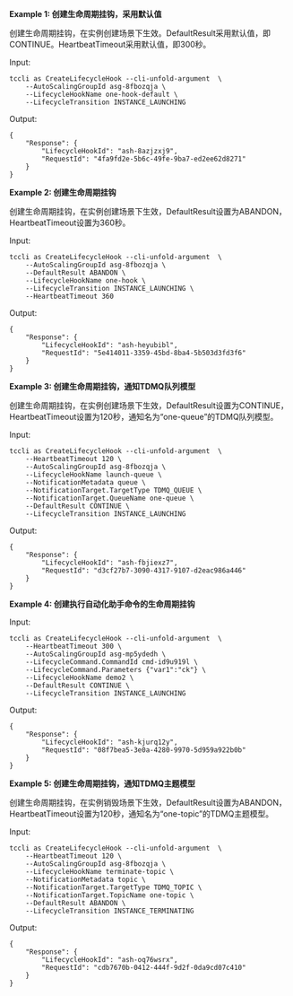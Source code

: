 **Example 1: 创建生命周期挂钩，采用默认值**

创建生命周期挂钩，在实例创建场景下生效。DefaultResult采用默认值，即CONTINUE。HeartbeatTimeout采用默认值，即300秒。

Input: 

```
tccli as CreateLifecycleHook --cli-unfold-argument  \
    --AutoScalingGroupId asg-8fbozqja \
    --LifecycleHookName one-hook-default \
    --LifecycleTransition INSTANCE_LAUNCHING
```

Output: 
```
{
    "Response": {
        "LifecycleHookId": "ash-8azjzxj9",
        "RequestId": "4fa9fd2e-5b6c-49fe-9ba7-ed2ee62d8271"
    }
}
```

**Example 2: 创建生命周期挂钩**

创建生命周期挂钩，在实例创建场景下生效，DefaultResult设置为ABANDON，HeartbeatTimeout设置为360秒。

Input: 

```
tccli as CreateLifecycleHook --cli-unfold-argument  \
    --AutoScalingGroupId asg-8fbozqja \
    --DefaultResult ABANDON \
    --LifecycleHookName one-hook \
    --LifecycleTransition INSTANCE_LAUNCHING \
    --HeartbeatTimeout 360
```

Output: 
```
{
    "Response": {
        "LifecycleHookId": "ash-heyubibl",
        "RequestId": "5e414011-3359-45bd-8ba4-5b503d3fd3f6"
    }
}
```

**Example 3: 创建生命周期挂钩，通知TDMQ队列模型**

创建生命周期挂钩，在实例创建场景下生效，DefaultResult设置为CONTINUE，HeartbeatTimeout设置为120秒，通知名为“one-queue”的TDMQ队列模型。

Input: 

```
tccli as CreateLifecycleHook --cli-unfold-argument  \
    --HeartbeatTimeout 120 \
    --AutoScalingGroupId asg-8fbozqja \
    --LifecycleHookName launch-queue \
    --NotificationMetadata queue \
    --NotificationTarget.TargetType TDMQ_QUEUE \
    --NotificationTarget.QueueName one-queue \
    --DefaultResult CONTINUE \
    --LifecycleTransition INSTANCE_LAUNCHING
```

Output: 
```
{
    "Response": {
        "LifecycleHookId": "ash-fbjiexz7",
        "RequestId": "d3cf27b7-3090-4317-9107-d2eac986a446"
    }
}
```

**Example 4: 创建执行自动化助手命令的生命周期挂钩**



Input: 

```
tccli as CreateLifecycleHook --cli-unfold-argument  \
    --HeartbeatTimeout 300 \
    --AutoScalingGroupId asg-mp5ydedh \
    --LifecycleCommand.CommandId cmd-id9u919l \
    --LifecycleCommand.Parameters {"var1":"ck"} \
    --LifecycleHookName demo2 \
    --DefaultResult CONTINUE \
    --LifecycleTransition INSTANCE_LAUNCHING
```

Output: 
```
{
    "Response": {
        "LifecycleHookId": "ash-kjurq12y",
        "RequestId": "08f7bea5-3e0a-4280-9970-5d959a922b0b"
    }
}
```

**Example 5: 创建生命周期挂钩，通知TDMQ主题模型**

创建生命周期挂钩，在实例销毁场景下生效，DefaultResult设置为ABANDON，HeartbeatTimeout设置为120秒，通知名为“one-topic”的TDMQ主题模型。

Input: 

```
tccli as CreateLifecycleHook --cli-unfold-argument  \
    --HeartbeatTimeout 120 \
    --AutoScalingGroupId asg-8fbozqja \
    --LifecycleHookName terminate-topic \
    --NotificationMetadata topic \
    --NotificationTarget.TargetType TDMQ_TOPIC \
    --NotificationTarget.TopicName one-topic \
    --DefaultResult ABANDON \
    --LifecycleTransition INSTANCE_TERMINATING
```

Output: 
```
{
    "Response": {
        "LifecycleHookId": "ash-oq76wsrx",
        "RequestId": "cdb7670b-0412-444f-9d2f-0da9cd07c410"
    }
}
```

